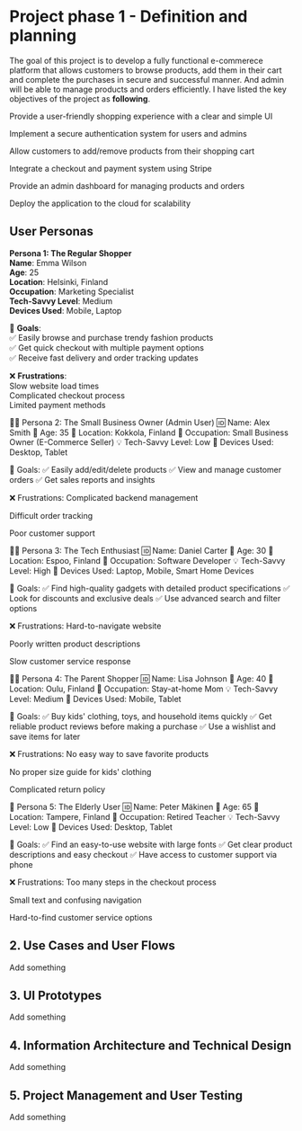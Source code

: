 # Project phase 1 - Definition and planning

The goal of this project is to develop a fully functional e-commerece platform that allows customers to browse products, add them in their cart and complete the purchases in secure and successful manner. And admin will be able to manage products and orders efficiently.
I have listed the key objectives of the project as **following**.

Provide a user-friendly shopping experience with a clear and simple UI

Implement a secure authentication system for users and admins

Allow customers to add/remove products from their shopping cart

Integrate a checkout and payment system using Stripe

Provide an admin dashboard for managing products and orders

Deploy the application to the cloud for scalability



## User Personas

**Persona 1: The Regular Shopper**  
**Name**: Emma Wilson  
**Age**: 25  
**Location**: Helsinki, Finland  
**Occupation**: Marketing Specialist  
**Tech-Savvy Level**: Medium  
**Devices Used**: Mobile, Laptop  

🎯 **Goals**:  
✅ Easily browse and purchase trendy fashion products  
✅ Get quick checkout with multiple payment options  
✅ Receive fast delivery and order tracking updates  

❌ **Frustrations**:  
Slow website load times  
Complicated checkout process  
Limited payment methods  

👩‍🍳 Persona 2: The Small Business Owner (Admin User)
🆔 Name: Alex Smith
🎂 Age: 35
📍 Location: Kokkola, Finland
💼 Occupation: Small Business Owner (E-Commerce Seller)
💡 Tech-Savvy Level: Low
📱 Devices Used: Desktop, Tablet

🎯 Goals:
✅ Easily add/edit/delete products
✅ View and manage customer orders
✅ Get sales reports and insights

❌ Frustrations:
Complicated backend management

Difficult order tracking

Poor customer support

👨‍💻 Persona 3: The Tech Enthusiast
🆔 Name: Daniel Carter
🎂 Age: 30
📍 Location: Espoo, Finland
💼 Occupation: Software Developer
💡 Tech-Savvy Level: High
📱 Devices Used: Laptop, Mobile, Smart Home Devices

🎯 Goals:
✅ Find high-quality gadgets with detailed product specifications
✅ Look for discounts and exclusive deals
✅ Use advanced search and filter options

❌ Frustrations:
Hard-to-navigate website

Poorly written product descriptions

Slow customer service response

👩‍👧 Persona 4: The Parent Shopper
🆔 Name: Lisa Johnson
🎂 Age: 40
📍 Location: Oulu, Finland
💼 Occupation: Stay-at-home Mom
💡 Tech-Savvy Level: Medium
📱 Devices Used: Mobile, Tablet

🎯 Goals:
✅ Buy kids' clothing, toys, and household items quickly
✅ Get reliable product reviews before making a purchase
✅ Use a wishlist and save items for later

❌ Frustrations:
No easy way to save favorite products

No proper size guide for kids' clothing

Complicated return policy

👴 Persona 5: The Elderly User
🆔 Name: Peter Mäkinen
🎂 Age: 65
📍 Location: Tampere, Finland
💼 Occupation: Retired Teacher
💡 Tech-Savvy Level: Low
📱 Devices Used: Desktop, Tablet

🎯 Goals:
✅ Find an easy-to-use website with large fonts
✅ Get clear product descriptions and easy checkout
✅ Have access to customer support via phone

❌ Frustrations:
Too many steps in the checkout process

Small text and confusing navigation

Hard-to-find customer service options



## 2. Use Cases and User Flows

Add something

## 3. UI Prototypes

Add something

## 4. Information Architecture and Technical Design

Add something

## 5. Project Management and User Testing

Add something
